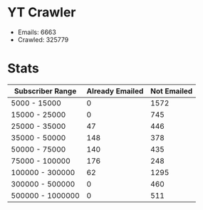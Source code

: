 # YT Crawler
- Emails: 6663
- Crawled: 325779

# Stats
| Subscriber Range  | Already Emailed | Not Emailed |
|-------|-------|-------|
| 5000 - 15000 | 0 | 1572 |
| 15000 - 25000 | 0 | 745 |
| 25000 - 35000 | 47 | 446 |
| 35000 - 50000 | 148 | 378 |
| 50000 - 75000 | 140 | 435 |
| 75000 - 100000 | 176 | 248 |
| 100000 - 300000 | 62 | 1295 |
| 300000 - 500000 | 0 | 460 |
| 500000 - 1000000 | 0 | 511 |

